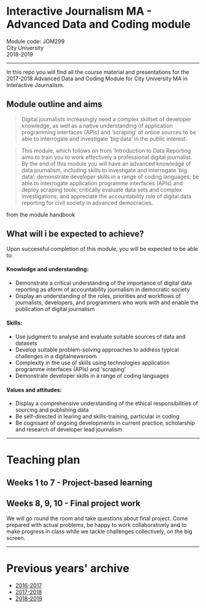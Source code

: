 # Interactive Journalism MA - Advanced Data and Coding module

Module code: JOM299  
City University  
2018-2019

---

In this repo you will find all the course material and presentations for the 2017-2018 Advanced Data and Coding Module for City University MA in Interactive Journalism.

## Module outline and aims

> Digital journalists increasingly need a complex skillset of developer knowledge, as well as a native understanding of application programming interfaces (APIs) and ‘scraping’ of online sources to be able to interrogate and investigate ‘big data’ in the public interest.

> This module, which follows on from ‘Introduction to Data Reporting aims to train you to work effectively a professional digital journalist. By the end of this module you will have an advanced knowledge of data journalism, including skills to investigate and interrogate ‘big data’; demonstrate developer skills in a range of coding languages; be able to interrogate application programme interfaces (APIs) and deploy scraping tools; critically evaluate data sets and complex investigations; and appreciate the accountability role of digital data reporting for civil society in advanced democracies.

from the module handbook

## What will i be expected to achieve?

Upon successful completion of this module, you will be expected to be able to:

#### Knowledge and understanding:

* Demonstrate a critical understanding of the importance of digital data reporting as aform of accountability journalism in democratic society
* Display an understanding of the roles, priorities and workflows of journalists, developers, and programmers who work with and enable the publication of digital journalism

#### Skills:

* Use judgment to analyse and evaluate suitable sources of data and datasets
* Develop suitable problem-solving approaches to address typical challenges in a digitalnewsroom
* Complexity in the use of skills using technologies application programme interfaces (APIs) and ‘scraping’
* Demonstrate developer skills in a range of coding languages

#### Values and attitudes:

* Display a comprehensive understanding of the ethical responsibilities of sourcing and publishing data
* Be self-directed in learing and skills-training, particular in coding
* Be cognisant of ongoing developments in current practice, scholarship and research of developer lead journalism

---

# Teaching plan

## Weeks 1 to 7 - Project-based learning

## Weeks 8, 9, 10 - Final project work

We will go round the room and take questions about final project. Come prepared with actual problems, be happy to work collaboratively and to make progress in class while we tackle challenges collectively, on the big screen.

---

# Previous years' archive

* [2016-2017](https://github.com/basilesimon/interactive-journalism-module/releases/tag/v1.0)
* [2017-2018](https://github.com/basilesimon/interactive-journalism-module/releases/tag/v2.0)
* [2018-2019](https://github.com/basilesimon/interactive-journalism-module/releases/tag/3.0)

